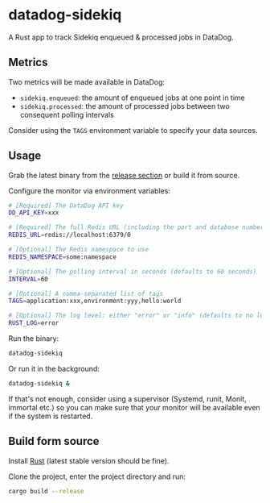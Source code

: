 # datadog-sidekiq

A Rust app to track Sidekiq enqueued & processed jobs in DataDog.

## Metrics

Two metrics will be made available in DataDog:

- `sidekiq.enqueued`: the amount of enqueued jobs at one point in time
- `sidekiq.processed`: the amount of processed jobs between two consequent polling intervals

Consider using the `TAGS` environment variable to specify your data sources.

## Usage

Grab the latest binary from the [release section](https://github.com/blacklane/datadog-sidekiq/releases) or build it from source.

Configure the monitor via environment variables:

```bash
# [Required] The DataDog API key
DD_API_KEY=xxx

# [Required] The full Redis URL (including the port and database number)
REDIS_URL=redis://localhost:6379/0

# [Optional] The Redis namespace to use
REDIS_NAMESPACE=some:namespace

# [Optional] The polling interval in seconds (defaults to 60 seconds)
INTERVAL=60

# [Optional] A comma-separated list of tags
TAGS=application:xxx,environment:yyy,hello:world

# [Optional] The log level: either "error" or "info" (defaults to no logging)
RUST_LOG=error
```

Run the binary:

```bash
datadog-sidekiq
```

Or run it in the background:

```bash
datadog-sidekiq &
```

If that's not enough, consider using a supervisor (Systemd, runit, Monit, immortal etc.) so you can make sure that your monitor will be available even if the system is restarted.

## Build form source

Install [Rust](https://www.rust-lang.org) (latest stable version should be fine).

Clone the project, enter the project directory and run:

```bash
cargo build --release
```
